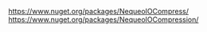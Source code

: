 https://www.nuget.org/packages/NequeoIOCompress/
https://www.nuget.org/packages/NequeoIOCompression/